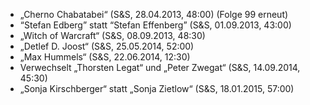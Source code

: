 - „Cherno Chabatabei“ (S&S, 28.04.2013, 48:00) (Folge 99 erneut)
- “Stefan Edberg” statt “Stefan Effenberg” (S&S, 01.09.2013, 43:00)
- „Witch of Warcraft“ (S&S, 08.09.2013, 48:30)
- „Detlef D. Joost“ (S&S, 25.05.2014, 52:00)
- „Max Hummels“ (S&S, 22.06.2014, 12:30)
- Verwechselt „Thorsten Legat“ und „Peter Zwegat“ (S&S, 14.09.2014, 45:30)
- „Sonja Kirschberger“ statt „Sonja Zietlow“ (S&S, 18.01.2015, 57:00)
